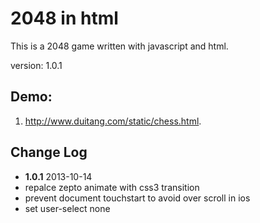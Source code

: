# 2048 in html #
This is a 2048 game written with javascript and html.


version: 1.0.1

## Demo:
1. <a href="http://www.duitang.com/static/chess.html" target="_blank">http://www.duitang.com/static/chess.html</a>.


## Change Log

* **1.0.1** 2013-10-14
 * repalce zepto animate with css3 transition
 * prevent document touchstart to avoid over scroll in ios
 * set user-select none